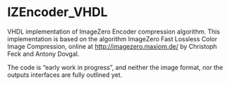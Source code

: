 # IZEncoder_VHDL
VHDL implementation of ImageZero Encoder compression algorithm. This implementation is based on the algorithm ImageZero Fast Lossless Color Image Compression, online at http://imagezero.maxiom.de/ by Christoph Feck and Antony Dovgal.

The code is “early work in progress”, and neither the image format, nor the outputs interfaces are fully outlined yet.
